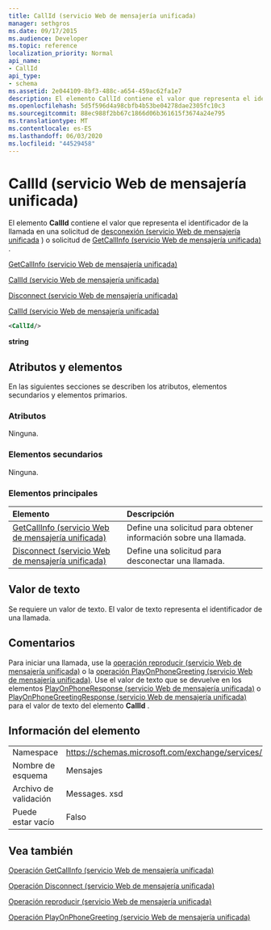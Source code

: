 ```yaml
---
title: CallId (servicio Web de mensajería unificada)
manager: sethgros
ms.date: 09/17/2015
ms.audience: Developer
ms.topic: reference
localization_priority: Normal
api_name:
- CallId
api_type:
- schema
ms.assetid: 2e044109-8bf3-488c-a654-459ac62fa1e7
description: El elemento CallId contiene el valor que representa el identificador de la llamada en una solicitud de desconexión (servicio Web de mensajería unificada) o solicitud de GetCallInfo (servicio Web de mensajería unificada).
ms.openlocfilehash: 5d5f596d4a98cbfb4b53be04278dae2305fc10c3
ms.sourcegitcommit: 88ec988f2bb67c1866d06b361615f3674a24e795
ms.translationtype: MT
ms.contentlocale: es-ES
ms.lasthandoff: 06/03/2020
ms.locfileid: "44529458"
---
```

# <a name="callid-um-web-service"></a>CallId (servicio Web de mensajería unificada)

El elemento **CallId** contiene el valor que representa el identificador de la llamada en una solicitud de [desconexión (servicio Web de mensajería unificada](disconnect-um-web-service.md) ) o solicitud de [GetCallInfo (servicio Web de mensajería unificada)](getcallinfo-um-web-service.md) . 
  
[GetCallInfo (servicio Web de mensajería unificada)](getcallinfo-um-web-service.md)
  
[CallId (servicio Web de mensajería unificada)](callid-um-web-service.md)
  
[Disconnect (servicio Web de mensajería unificada)](disconnect-um-web-service.md)
  
[CallId (servicio Web de mensajería unificada)](callid-um-web-service.md)
  
```xml
<CallId/>
```

 **string**
## <a name="attributes-and-elements"></a>Atributos y elementos

En las siguientes secciones se describen los atributos, elementos secundarios y elementos primarios.
  
### <a name="attributes"></a>Atributos

Ninguna.
  
### <a name="child-elements"></a>Elementos secundarios

Ninguna.
  
### <a name="parent-elements"></a>Elementos principales

|**Elemento**|**Descripción**|
|:-----|:-----|
|[GetCallInfo (servicio Web de mensajería unificada)](getcallinfo-um-web-service.md) <br/> |Define una solicitud para obtener información sobre una llamada.  <br/> |
|[Disconnect (servicio Web de mensajería unificada)](disconnect-um-web-service.md) <br/> |Define una solicitud para desconectar una llamada.  <br/> |
   
## <a name="text-value"></a>Valor de texto

Se requiere un valor de texto. El valor de texto representa el identificador de una llamada.
  
## <a name="remarks"></a>Comentarios

Para iniciar una llamada, use la [operación reproducir (servicio Web de mensajería unificada)](playonphone-operation-um-web-service.md) o la [operación PlayOnPhoneGreeting (servicio Web de mensajería unificada)](playonphonegreeting-operation-um-web-service.md). Use el valor de texto que se devuelve en los elementos [PlayOnPhoneResponse (servicio Web de mensajería unificada)](playonphoneresponse-um-web-service.md) o [PlayOnPhoneGreetingResponse (servicio Web de mensajería unificada)](playonphonegreetingresponse-um-web-service.md) para el valor de texto del elemento **CallId** . 
  
## <a name="element-information"></a>Información del elemento

|||
|:-----|:-----|
|Namespace  <br/> |https://schemas.microsoft.com/exchange/services/2006/messages  <br/> |
|Nombre de esquema  <br/> |Mensajes  <br/> |
|Archivo de validación  <br/> |Messages. xsd  <br/> |
|Puede estar vacío  <br/> |Falso  <br/> |
   
## <a name="see-also"></a>Vea también



[Operación GetCallInfo (servicio Web de mensajería unificada)](getcallinfo-operation-um-web-service.md)
  
[Operación Disconnect (servicio Web de mensajería unificada)](disconnect-operation-um-web-service.md)
  
[Operación reproducir (servicio Web de mensajería unificada)](playonphone-operation-um-web-service.md)
  
[Operación PlayOnPhoneGreeting (servicio Web de mensajería unificada)](playonphonegreeting-operation-um-web-service.md)

